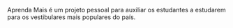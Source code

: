 Aprenda Mais é um projeto pessoal para auxiliar os estudantes a estudarem para os vestibulares mais populares do país.